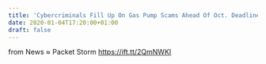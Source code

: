 ```yaml
---
title: 'Cybercriminals Fill Up On Gas Pump Scams Ahead Of Oct. Deadline'
date: 2020-01-04T17:20:00+01:00
draft: false
---
```


  
  
from News ≈ Packet Storm https://ift.tt/2QmNWKI
